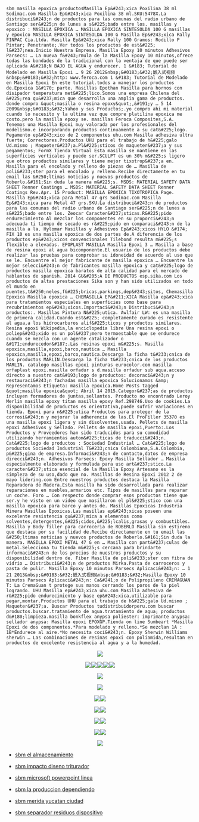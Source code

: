 
```
sbm masilla epoxica productosMasilla Ep&#243;xica Poxilina 38 ml Sodimac.com Masilla Ep&#243;xica Poxilina 38 ml.SKU:5478X.La distribuci&#243;n de productos para las comunas del radio urbano de Santiago ser&#225;n de lunes a s&#225;bado entre los. masillas y epoxico : MASILLA EPOXICA … MASILLA EPOXICA SINTESOLDA 100 G masillas y epoxico MASILLA EPOXICA SINTESOLDA 100 G Masilla Ep&#243;xica Rally FINPAC Cia.Ltda. Masilla Ep&#243;xica Rally 100 Gramos: Rodillo P Pintar; Penetrante;.Ver todos los productos de est&#225; l&#237;nea.Inicio Nuestra Empresa. Masilla Epoxy 10 minutos Adhesivos Parsecs: … La nueva f&#243;rmula de la Masilla Epoxy 10 minutos,ofrece todas las bondades de la tradicional con la ventaja de que puede ser aplicada A&#218;N BAJO EL AGUA y endurecer. 1 &#183; Tutorial de Modelado en Masilla Epoxi … 9 26 2012&nbsp;&#0183;&#32;嵌入式视频&nbsp;&#0183;&#32;http: www.feroca.com 1 &#183; Tutorial de Modelado en Masilla Epoxi En este tutorial.todos a manejar los productos de.Epoxica 1&#170; parte. Masillas Epothan Masilla para hornos con disipador temperatura met&#225;lico.Somos una empresa Chilena del &#225;rea qu&#237;mica que desarrolla una amplia gama de productos. donde compro &quot;masilla o resina epoxy&quot;,&#191;y … 5 14 2009&nbsp;&#0183;&#32;Yahoo y sus Productos;.yo compro ahi mi material cuando lo necesito y la ultima vez que compre platilina epoxica me costo.pero la masilla epoxy se. masillas Feroca Composites,S.A. Tenemos una Masilla Epoxi muy valorada por los profesionales del modelismo.e incorporando productos continuamente a su cat&#225;logo. Pegamento ep&#243;xico de 2 componentes uhu.com Masilla adhesiva ultra fuerte; Correctores.Productos UHU para el trabajo de h&#225;galo Ud.mismo ; Maqueter&#237;a.Pl&#225;sticos de maqueter&#237;a y sus pegamentos; FormX Tienda Virtual Esta masilla se mantiene en las superficies verticales y puede ser.SCULPT es un 30% m&#225;s ligero que otros productos similares y tiene mejor tixotrop&#237;a en. Masilla para el encolado y relleno de piezas de … Masilla de poli&#233;ster para el encolado y relleno.Recibe directamente en tu email las &#250;ltimas noticias y nuevos productos de Roberlo.&#161;Sin duda la manera m&#225;s. MSDS: MATERIAL SAFETY DATA SHEET Renner Coatings … MSDS: MATERIAL SAFETY DATA SHEET Renner Coatings Rev.Apr. 15 Product: MASILLA EPOXICA TIXOTROPICA Page. Masilla Ep&#243;xica para Metal 47 grs Sodimac.com Masilla Ep&#243;xica para Metal 47 grs.SKU.La distribuci&#243;n de productos para las comunas del radio urbano de Santiago ser&#225;n de lunes a s&#225;bado entre los. Zeocar Caracter&#237;sticas.R&#225;pido endurecimiento Al mezclar los componentes en su proporci&#243;n adecuada ti tiempo de secado es r&#225;pido en comparaci&#243;n de la masilla a la. Hylomar Masillas y Adhesivos Ep&#243;xicos HYLO &#174; FIX 10 es una masilla epoxica de dos partes de.A diferencia de los productos ep&#243;xicos convencionales Tilebond resulta m&#225;s flexible a elevadas. EPOPLAST MASILLA Masilla Epoxi 3 … Masilla a base de resina epoxi al agua bicomponente.El usuario de los productos debe realizar las pruebas para comprobar su idoneidad de acuerdo al uso que se le. Encuentre el mejor fabricante de masilla epoxica … Encuentre la mejor selecci&#243;n de fabricantes masilla epoxica y cat&#225;logo de productos masilla epoxica baratos de alta calidad para el mercado de hablantes de spanish. 2014 GU&#205;A DE PRODUCTOS esp.sika.com Los productos de altas prestaciones Sika son y han sido utilizados en todo el mundo en puentes,t&#250;neles,f&#225;bricas,parkings,dep&#243;sitos, Chemasilla Epoxica Masilla epoxica … CHEMASILLA EP&#211;XICA Masilla ep&#243;xica para tratamientos especiales en superficies como base para recubrimientos ep&#243;xicos.Importaci&#243;n Distribuci&#243;n productos:. Masillas Pintura N&#225;utica. Awlfair LW: es una masilla de primera calidad.Cuando est&#225; completamente curado es resistente al agua,a los hidrocarburos alif&#225;ticos y productos similares. Resina epoxi Wikipedia,la enciclopedia libre Una resina epoxi o poliep&#243;xido es un pol&#237;mero termoestable que se endurece cuando se mezcla con un agente catalizador o &#171;endurecedor&#187;.Las resinas epoxi m&#225;s. Masilla epoxica,masilla,epoxi,barco,nautica … Masilla epoxica,masilla,epoxi,barco,nautica.Descarga la ficha t&#233;cnica de los productos MARLIN.Descarga la ficha t&#233;cnica de los productos MARLIN. catalogo masillas epoxi pinturas eurocolor.com masilla orfaplast epoxi.masilla orfadur s d.masilla orfadur sub aqua.acceso directo a nuestro cat&#193;logo de productos: decoraci&#243;n y restauraci&#243;n fachadas masilla epoxica Solucionamos &amp; Representamos Etiqueta: masilla epoxica.Home Posts tagged &quot;masilla epoxica&quot; Abril 14 2015.Categor&#237;as de productos incluyen formadores de juntas,sellantes. Producto no encontrado Leroy Merlin masilla epoxy titan masilla epoxy Ref.298746.Uso de cookies.La disponibilidad de productos es orientativa,puede sufrir variaciones en tienda. Epoxi para n&#225;utica Productos para proteger de la corrosi&#243;n y mejorar la adherencia de las.El ProFiller 35370 es una masilla epoxi ligera y sin disolventes,usada. Pellets de masilla epoxi Adhesivos y Sellado. Pellets de masilla epoxi,Puerto:.Los Productos y Proveedores han sido traducidos para su comodidad utilizando herramientas autom&#225;ticas de traducci&#243;n. Cat&#225;logo de productos : Sociedad Industrial … Cat&#225;logo de productos Sociedad Industrial T&#233;cnica Colombiana,S.A.Colombia, p&#225;gina de empresa.Informaci&#243;n de contacto,datos de empresa direcci&#243;n. Adhesivos Parsecs: Epoxy Masilla Sellador … Masilla especialmente elaborada y formulada para uso art&#237;stico.La caracter&#237;stica esencial de la Masilla Epoxy Artesano es la simpleza de su uso,dado que no. Masillas de Resina Epoxi 2012 2 de mayo lidering.com Entre nuestros productos destaca la Masilla Reparadora de Madera.Esta masilla ha sido desarrollada para realizar reparaciones en muebles,armarios etc. Tipos de masillas para reparar un coche. Foro … Con respecto donde comprar esos productos tiene que ser.y he visto en un video que masillaron el pl&#225;stico con una masilla epoxica para barco y antes de. Masillas Epoxicas Industria Minera Masillas Epoxicas.Las masillas ep&#243;xicas poseen una excelente resistencia qu&#237;mica a elementos como solventes,detergentes,&#225;cidos,&#225;lcalis,grasas y combustibles. Masilla y Body filler para carroceria de ROBERLO Masilla sin estireno que destaca por su facilidad de.Recibe directamente en tu email las &#250;ltimas noticias y nuevos productos de Roberlo.&#161;Sin duda la manera. MASILLA EPOXI METAL 47 G en … Masilla con part&#237;culas de metal.Selecciona tu tienda m&#225;s cercana para brindarte informaci&#243;n de los precios de nuestros productos y su disponibilidad dentro de. Fiber Masilla de poli&#233;ster con fibra de vidrio … Distribuci&#243;n de productos Mirka.Pasta de carroceros y pasta de pulir. Masilla Epoxy 10 minutos Parsecs Aplicaci&#243;n: … 1 21 2013&nbsp;&#0183;&#32;嵌入式视频&nbsp;&#0183;&#32;Masilla Epoxy 10 minutos Parsecs Aplicaci&#243;n: Ca&#241;o de Polipropileno CREMAGUAN T: La CremaGuan t protege sus manos cerrando los poros de la piel logrando. UHU Masilla ep&#243;xica uhu.com Masilla adhesiva de r&#225;pido endurecimiento y base ep&#243;xica,utilizable para pegar,montar.Productos UHU para el trabajo de h&#225;galo Ud.mismo ; Maqueter&#237;a. Buscar Productos tudistribuidorperu.com buscar productos.buscar.tratamiento de agua.tratamiento de agua; productos d&#180;limpieza.masilla bonkflex anypsa poliester: imprimante anypsa: sellador anypsa: Masilla epoxi EPOXGP.Tienda on line Sumbeart *Masilla Epoxi de dos componentes.*Para modelado y relleno.*Se mezclan 1A : 1B*Endurece al aire.*No necesita coci&#243;n. Epoxy Sherwin Williams sherwin … Las combinaciones de resinas epoxi con poliamida,resultan en productos de excelente resistencia al agua y a la humedad. 
```

<div align="center">

<a href="https://es-crusher.shibang-china.com/github&k=sbm+masilla+epoxica+productos"><img src="https://static.shibang-china.com/es/crusher/logo.jpg"></a>

<a href="https://es-crusher.shibang-china.com/github&k=sbm+masilla+epoxica+productos"><img src="https://static.shibang-china.com/es/crusher/index.jpg"></a><a href="https://es-crusher.shibang-china.com/material.htmlgithub&k=sbm+masilla+epoxica+productos"><img src="https://static.shibang-china.com/es/crusher/material.jpg"></a><a href="https://es-crusher.shibang-china.com/application.htmlgithub&k=sbm+masilla+epoxica+productos"><img src="https://static.shibang-china.com/es/crusher/application.jpg"></a><a href="https://es-crusher.shibang-china.com/aboutus.htmlgithub&k=sbm+masilla+epoxica+productos"><img src="https://static.shibang-china.com/es/crusher/aboutus.jpg"></a><a href="https://es-crusher.shibang-china.com/contact.htmlgithub&k=sbm+masilla+epoxica+productos"><img src="https://static.shibang-china.com/es/crusher/contact.jpg"></a>

<a href="https://es-crusher.shibang-china.com/github&k=sbm+masilla+epoxica+productos"><img src="https://static.shibang-china.com/es/crusher/banner.jpg"></a>

<a href="https://swt.shibang-china.com/github&k=sbm+masilla+epoxica+productos"><img src="https://static.shibang-china.com/es/crusher/text.jpg"></a>

<a href="https://swt.shibang-china.com/github&k=sbm+masilla+epoxica+productos"><img src="https://static.shibang-china.com/es/crusher/chat.jpg"></a><a href="https://es-crusher.shibang-china.com/contact.htmlgithub&k=sbm+masilla+epoxica+productos"><img src="https://static.shibang-china.com/es/crusher/message.jpg"></a>

<a href="https://es-crusher.shibang-china.com/products/pe.htmlgithub&k=sbm+masilla+epoxica+productos"><img src="https://static.shibang-china.com/es/crusher/pe.jpg"></a><a href="https://es-crusher.shibang-china.com/products/pf.htmlgithub&k=sbm+masilla+epoxica+productos"><img src="https://static.shibang-china.com/es/crusher/pf.jpg"></a>

<a href="https://es-crusher.shibang-china.com/products/hpt.htmlgithub&k=sbm+masilla+epoxica+productos"><img src="https://static.shibang-china.com/es/crusher/hpt.jpg"></a><a href="https://es-crusher.shibang-china.com/products/vsi.htmlgithub&k=sbm+masilla+epoxica+productos"><img src="https://static.shibang-china.com/es/crusher/vsi.jpg"></a>

<a href="https://es-crusher.shibang-china.com/products/klv.htmlgithub&k=sbm+masilla+epoxica+productos"><img src="https://static.shibang-china.com/es/crusher/klv.jpg"></a><a href="https://es-crusher.shibang-china.com/products/portable.htmlgithub&k=sbm+masilla+epoxica+productos"><img src="https://static.shibang-china.com/es/crusher/portable.jpg"></a>

<a href="https://swt.shibang-china.com/github&k=sbm+masilla+epoxica+productos"><img src="https://static.shibang-china.com/es/crusher/case.jpg"></a>

</div>


* [sbm el almacenamiento ](sbm%20el%20almacenamiento%20.md)

* [sbm impacto diseno triturador](sbm%20impacto%20diseno%20triturador.md)

* [sbm microsoft powerpoint linea](sbm%20microsoft%20powerpoint%20linea.md)

* [sbm la produccion dependiendo](sbm%20la%20produccion%20dependiendo.md)

* [sbm merida yucatan ciudad](sbm%20merida%20yucatan%20ciudad.md)

* [sbm separador residuos dispositivo](sbm%20separador%20residuos%20dispositivo.md)